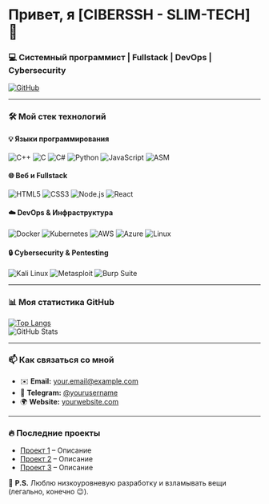 # Привет, я [CIBERSSH - SLIM-TECH] 👋  
### 💻 Системный программист | Fullstack | DevOps | Cybersecurity  

[![GitHub](https://img.shields.io/badge/GitHub-000000?style=for-the-badge&logo=GitHub&logoColor=white)](https://github.com/SLIM-TECH)

---

### 🛠️ Мой стек технологий  

#### 💡 Языки программирования  
![C++](https://img.shields.io/badge/C++-00599C?style=for-the-badge&logo=c%2B%2B&logoColor=white)
![C](https://img.shields.io/badge/C-A8B9CC?style=for-the-badge&logo=c&logoColor=black)
![C#](https://img.shields.io/badge/C%23-239120?style=for-the-badge&logo=c-sharp&logoColor=white)
![Python](https://img.shields.io/badge/Python-3776AB?style=for-the-badge&logo=python&logoColor=white)
![JavaScript](https://img.shields.io/badge/JavaScript-F7DF1E?style=for-the-badge&logo=javascript&logoColor=black)
![ASM](https://img.shields.io/badge/ASM-000000?style=for-the-badge&logo=assemblyscript&logoColor=white)

#### 🌐 Веб и Fullstack  
![HTML5](https://img.shields.io/badge/HTML5-E34F26?style=for-the-badge&logo=html5&logoColor=white)
![CSS3](https://img.shields.io/badge/CSS3-1572B6?style=for-the-badge&logo=css3&logoColor=white)
![Node.js](https://img.shields.io/badge/Node.js-339933?style=for-the-badge&logo=node.js&logoColor=white)
![React](https://img.shields.io/badge/React-61DAFB?style=for-the-badge&logo=react&logoColor=black)

#### ☁️ DevOps & Инфраструктура  
![Docker](https://img.shields.io/badge/Docker-2496ED?style=for-the-badge&logo=docker&logoColor=white)
![Kubernetes](https://img.shields.io/badge/Kubernetes-326CE5?style=for-the-badge&logo=kubernetes&logoColor=white)
![AWS](https://img.shields.io/badge/AWS-232F3E?style=for-the-badge&logo=amazon-aws&logoColor=white)
![Azure](https://img.shields.io/badge/Azure-0078D4?style=for-the-badge&logo=microsoft-azure&logoColor=white)
![Linux](https://img.shields.io/badge/Linux-FCC624?style=for-the-badge&logo=linux&logoColor=black)

#### 🔒 Cybersecurity & Pentesting  
![Kali Linux](https://img.shields.io/badge/Kali_Linux-557C94?style=for-the-badge&logo=kali-linux&logoColor=white)
![Metasploit](https://img.shields.io/badge/Metasploit-000000?style=for-the-badge)
![Burp Suite](https://img.shields.io/badge/Burp_Suite-000000?style=for-the-badge)

---

### 📊 Моя статистика GitHub  

[![Top Langs](https://github-readme-stats.vercel.app/api/top-langs/?username=yourusername&layout=compact&theme=dark)](https://github.com/anuraghazra/github-readme-stats)  
![GitHub Stats](https://github-readme-stats.vercel.app/api?username=yourusername&show_icons=true&theme=dark&count_private=true)  

---

### 📫 Как связаться со мной  
- ✉️ **Email:** your.email@example.com  
- 💬 **Telegram:** [@yourusername](https://t.me/yourusername)  
- 🌍 **Website:** [yourwebsite.com](https://yourwebsite.com)  

---

### 🔥 Последние проекты  
- [Проект 1](https://github.com/yourusername/project1) – Описание  
- [Проект 2](https://github.com/yourusername/project2) – Описание  
- [Проект 3](https://github.com/yourusername/project3) – Описание  

📌 **P.S.** Люблю низкоуровневую разработку и взламывать вещи (легально, конечно 😉).  
